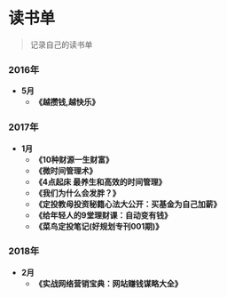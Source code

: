 # 读书单
>记录自己的读书单

### 2016年
* **5月**
    * **《越攒钱,越快乐》**

### 2017年
* **1月**
    * **《10种财源一生财富》**
    * **《微时间管理术》**
    * **《4点起床 最养生和高效的时间管理》**
    * **《我们为什么会发胖？》**
    * **《定投教母投资秘籍心法大公开：买基金为自己加薪》**
    * **《给年轻人的9堂理财课：自动变有钱》**
    * **《菜鸟定投笔记(好规划专刊001期)》**
    
### 2018年
* **2月**  
   * **《实战网络营销宝典：网站赚钱谋略大全》**
